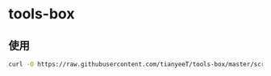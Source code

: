 # tools-box
## 使用

```bash
curl -O https://raw.githubusercontent.com/tianyeeT/tools-box/master/scripts.sh && bash scripts.sh
```